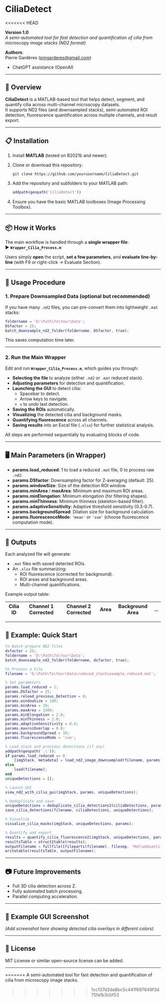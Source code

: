 # CiliaDetect
<<<<<<< HEAD

**Version 1.0**  
_A semi-automated tool for fast detection and quantification of cilia from microscopy image stacks (ND2 format)_

**Authors**:  
Pierre Gardères (pmgarderes@gmail.com)  
+ ChatGPT assistance (OpenAI)

---

## 🚀 Overview

**CiliaDetect** is a MATLAB-based tool that helps detect, segment, and quantify cilia across multi-channel microscopy datasets.  
It supports ND2 files (and downsampled stacks), semi-automated ROI detection, fluorescence quantification across multiple channels, and result export.

---

## 📋 Installation

1. Install **MATLAB** (tested on R2021b and newer).
2. Clone or download this repository:

   ```bash
   git clone https://github.com/yourusername/CiliaDetect.git
   ```

3. Add the repository and subfolders to your MATLAB path:

   ```matlab
   addpath(genpath('CiliaDetect'))
   ```

4. Ensure you have the basic MATLAB toolboxes (Image Processing Toolbox).

---

## 📦 How it Works

The main workflow is handled through a **single wrapper file**:  
▶️ **`Wrapper_Cilia_Process.m`**

Users simply **open** the script, **set a few parameters**, and **evaluate line-by-line** (with F9 or right-click → Evaluate Section).

---

## 💪 Usage Procedure

### 1. Prepare Downsampled Data (optional but recommended)

If you have many `.nd2` files, you can pre-convert them into lightweight `.mat` stacks:

```matlab
foldername = 'D:\Path\To\Your\Data';
DSfactor = 25;
batch_downsample_nd2_folder(foldername, DSfactor, true);
```

This saves computation time later.

---

### 2. Run the Main Wrapper

Edit and run **`Wrapper_Cilia_Process.m`**, which guides you through:

- **Selecting the file** to analyze (either `.nd2` or `.mat` reduced stack).
- **Adjusting parameters** for detection and quantification.
- **Launching the GUI** to detect cilia:
  - Spacebar to detect.
  - Arrow keys to navigate.
  - `u` to undo last detection.
- **Saving the ROIs** automatically.
- **Visualizing** the detected cilia and background masks.
- **Quantifying fluorescence** across all channels.
- **Saving results** into an Excel file (`.xlsx`) for further statistical analysis.

All steps are performed sequentially by evaluating blocks of code.

---

## 🖥️ Main Parameters (in Wrapper)

- **params.load_reduced**: 1 to load a reduced `.mat` file, 0 to process raw `.nd2`.
- **params.DSfactor**: Downsampling factor for Z-averaging (default: 25).
- **params.windowSize**: Size of the detection ROI window.
- **params.minArea** / **maxArea**: Minimum and maximum ROI areas.
- **params.minElongation**: Minimum elongation (for filtering shapes).
- **params.minThinness**: Minimum thinness (skeleton-based filter).
- **params.adaptiveSensitivity**: Adaptive threshold sensitivity (0.3-0.7).
- **params.backgroundSpread**: Dilation size for background calculation.
- **params.fluorescenceMode**: `'mean'` or `'sum'` (choose fluorescence computation mode).

---

## 🌟 Outputs

Each analyzed file will generate:

- `.mat` files with saved detected ROIs.
- An `.xlsx` file summarizing:
  - ROI fluorescence (corrected for background).
  - ROI areas and background areas.
  - Multi-channel quantifications.

Example output table:

| Cilia ID | Channel 1 Corrected | Channel 2 Corrected | Area | Background Area | ... |
|----------|---------------------|---------------------|------|------------------|-----|

---

## 📜 Example: Quick Start

```matlab
%% Batch prepare ND2 files
dsfactor = 25;
foldername = 'D:\Path\To\Your\Data';
batch_downsample_nd2_folder(foldername, dsfactor, true);

%% Process a File
filename = 'D:\Path\To\Your\Data\reduced_stack\example_reduced.mat';

% Set parameters
params.load_reduced = 1;
params.DSfactor = 25;
params.reload_previous_Detection = 0;
params.windowSize = 100;
params.minArea = 10;
params.maxArea = 1500;
params.minElongation = 2.0;
params.minThinness = 2.0;
params.adaptiveSensitivity = 0.4;
params.maxroiOverlap = 0.8;
params.backgroundSpread = 10;
params.fluorescenceMode = 'sum';

% Load stack and previous detections (if any)
addpath(genpath('.\'));
if params.load_reduced == 0
    [imgStack, metadata] = load_nd2_image_downsampled(filename, params);
else
    load(filename);
end
uniqueDetections = [];

% Launch GUI
view_nd2_with_cilia_gui(imgStack, params, uniqueDetections);

% Deduplicate and save
uniqueDetections = deduplicate_cilia_detections2(ciliaDetections, params.maxroiOverlap);
save_cilia_detections(filename, ciliaDetections, uniqueDetections);

% Visualize
visualize_cilia_masks(imgStack, uniqueDetections, params);

% Quantify and export
results = quantify_cilia_fluorescence2(imgStack, uniqueDetections, params);
resultsTable = struct2table(results);
outputFilename = fullfile([fileparts(filename), filesep, 'MatlabQuantif', filesep, baseName 'cilia_quantification_results.xlsx']);
writetable(resultsTable, outputFilename);
```

---

## 📷 Future Improvements

- Full 3D cilia detection across Z.
- Fully automated batch processing.
- Parallel computing acceleration.

---

## 🎨 Example GUI Screenshot

*(Add screenshot here showing detected cilia overlays in different colors)*

---

## 📝 License

MIT License or similar open-source license can be added.

---

=======
A semi-automated tool for fast detection and quantification of cilia from microscopy image stacks.
>>>>>>> 1cc137d2da8bc5c441f697649f3d75fa1b3cbf53
